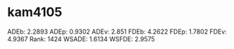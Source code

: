 # kam4105

ADEb: 2.2893
ADEp: 0.9302
ADEv: 2.851
FDEb: 4.2622
FDEp: 1.7802
FDEv: 4.9367
Rank: 1424
WSADE: 1.6134
WSFDE: 2.9575